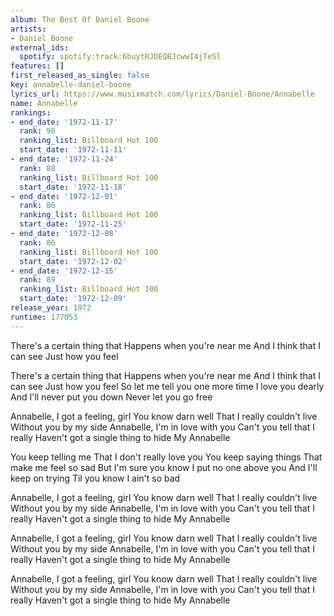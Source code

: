 ```yaml
---
album: The Best Of Daniel Boone
artists:
- Daniel Boone
external_ids:
  spotify: spotify:track:6buytRJDEQBJcwwI4jTeSl
features: []
first_released_as_single: false
key: annabelle-daniel-boone
lyrics_url: https://www.musixmatch.com/lyrics/Daniel-Boone/Annabelle
name: Annabelle
rankings:
- end_date: '1972-11-17'
  rank: 90
  ranking_list: Billboard Hot 100
  start_date: '1972-11-11'
- end_date: '1972-11-24'
  rank: 88
  ranking_list: Billboard Hot 100
  start_date: '1972-11-18'
- end_date: '1972-12-01'
  rank: 86
  ranking_list: Billboard Hot 100
  start_date: '1972-11-25'
- end_date: '1972-12-08'
  rank: 86
  ranking_list: Billboard Hot 100
  start_date: '1972-12-02'
- end_date: '1972-12-15'
  rank: 89
  ranking_list: Billboard Hot 100
  start_date: '1972-12-09'
release_year: 1972
runtime: 177053
---
```

There's a certain thing that
Happens when you're near me
And I think that I can see
Just how you feel

There's a certain thing that
Happens when you're near me
And I think that I can see
Just how you feel
So let me tell you one more time
I love you dearly
And I'll never put you down
Never let you go free

Annabelle, I got a feeling, girl
You know darn well
That I really couldn't live
Without you by my side
Annabelle, I'm in love with you
Can't you tell that I really
Haven't got a single thing to hide
My Annabelle

You keep telling me
That I don't really love you
You keep saying things
That make me feel so sad
But I'm sure you know
I put no one above you
And I'll keep on trying
Til you know I ain't so bad

Annabelle, I got a feeling, girl
You know darn well
That I really couldn't live
Without you by my side
Annabelle, I'm in love with you
Can't you tell that I really
Haven't got a single thing to hide
My Annabelle

Annabelle, I got a feeling, girl
You know darn well
That I really couldn't live
Without you by my side
Annabelle, I'm in love with you
Can't you tell that I really
Haven't got a single thing to hide
My Annabelle

Annabelle, I got a feeling, girl
You know darn well
That I really couldn't live
Without you by my side
Annabelle, I'm in love with you
Can't you tell that I really
Haven't got a single thing to hide
My Annabelle
